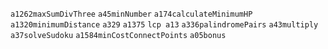 `a1262maxSumDivThree`
`a45minNumber`
`a174calculateMinimumHP`
`a1320minimumDistance`
`a329`
`a1375`
`lcp a13`
`a336palindromePairs`
`a43multiply`
`a37solveSudoku`
`a1584minCostConnectPoints`
`a05bonus`